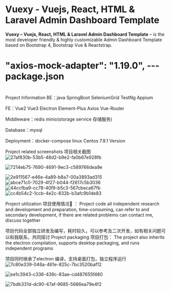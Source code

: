 # Vuexy - Vuejs, React, HTML & Laravel Admin Dashboard Template

**Vuexy – Vuejs, React, HTML & Laravel Admin Dashboard Template** – is the most developer friendly & highly customizable Admin Dashboard Template based on Bootstrap 4, Bootstrap Vue & Reactstrap.


# "axios-mock-adapter": "1.19.0",  --- package.json
# 

 Project Information
BE：java SpringBoot SeleniumGrid  TestNg  Appium

FE：Vue2 Vue3  Electron  Element-Plus  Axios  Vue-Router    

Middleware：redis  minio(storage service 存储服务) 

Database：mysql

Deployment：docker-compose   linux  Centos 7.9.1 Version

Project related screenshots  项目相关截图
![27af830b-53b5-48d2-b9e2-fa0b67e928fb](https://github.com/Runnsnail/GallopingSnails-FrontPlatform/assets/86088574/36976c2c-fa09-41c1-9638-84f9e60d0db1)

![7214eb75-7690-4691-9ec3-c589766dea9e](https://github.com/Runnsnail/GallopingSnails-FrontPlatform/assets/86088574/6b62c466-34f3-446d-a629-799baa08b702)

![2e911567-e46e-4a89-b8a7-00a3893ad315](https://github.com/Runnsnail/GallopingSnails-FrontPlatform/assets/86088574/42660fb9-eace-413d-93f3-2d3e73dfee2f)
![abce71c0-7029-4f27-b044-f2617c5b3036](https://github.com/Runnsnail/GallopingSnails-FrontPlatform/assets/86088574/f1f1cca9-c372-4713-9950-37835f4abd06)
![44ccfba9-cc78-40f9-b5c3-567cbeca67fb](https://github.com/Runnsnail/GallopingSnails-FrontPlatform/assets/86088574/f5319f8a-0d4b-4d07-9ae0-5470a7de75e2)
![cc4b54c2-1ccb-4e2c-832b-b3afc9b1de83](https://github.com/Runnsnail/GallopingSnails-FrontPlatform/assets/86088574/545e0682-bd6c-4d44-94fc-b30c444803a8)

Project utilization  项目使用情况:robot: ：
 Project code all independent research and development and preparation, time-consuming, can refer to and secondary development, if there are related problems can contact me, discuss together

 项目代码全部独立研发及编写，耗时较久，可以参考及二次开发，如有相关问题可以和我联系，共同探讨
 Project packaging  项目打包：
   The project also inherits the electron compilation, supports desktop packaging, and runs independent programs  

   项目同时继承了electron 编译，支持桌面打包，独立程序运行
![7c80e339-046a-461e-825c-7bc3520baf12](https://github.com/Runnsnail/GallopingSnails-FrontPlatform/assets/86088574/2d747cd2-56b1-486d-acbf-e0ad021512e6)

![ee1c3943-c336-439c-83ae-cd487655f480](https://github.com/Runnsnail/GallopingSnails-FrontPlatform/assets/86088574/226c9efe-1dc5-48a1-bbe7-adf3e43c31cb)

    
 
![7bdb331d-dc90-47af-9685-5686ea79e4f2](https://github.com/Runnsnail/GallopingSnails-FrontPlatform/assets/86088574/fd365755-fcf4-4dd0-90eb-181615c37bc5)






